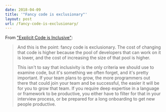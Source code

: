 ```yaml
---
date: 2018-04-09
title: '"Fancy code is exclusionary"'
layout: post
url: /fancy-code-is-exclusionary/
---
```


From ["Explicit Code is Inclusive"](https://naildrivin5.com/blog/2018/02/02/explicit-code-is-inclusive.html):

> And this is the point: fancy code is exclusionary. The cost of changing that code is higher because the pool of developers that can work on it is lower, and the cost of increasing the size of that pool is higher.
>
> This isn't to say that inclusivity is the only criteria we should use to examine code, but it's something we often forget, and it's pretty important. If your team plans to grow, the more programmers out there that could join your team and be successful, the easier it will be for you to grow that team. If you require deep expertise in a language or framework to be productive, you either have to filter for that in your interview process, or be prepared for a long onboarding to get new people productive.
